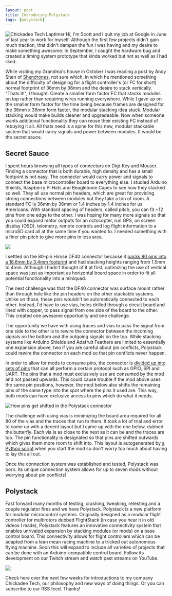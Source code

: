 ```yaml
---
layout: post
title: Introducing Polystack
tags: [polystack]
---
```

![Chickadee Tech Laptimer](https://i.imgur.com/9dUisvx.jpg)
Hi, I'm Scott and I quit my job at Google in June of last year to work for myself. Although the first few projects didn't gain much traction, that didn't dampen the fun I was having and my desire to make something awesome. In September, I caught the hardware bug and created a timing system prototype that kinda worked but not as well as I had liked.

While visiting my Grandma's house in October I was reading a post by Andy Shen of [Shendrones](http://www.shendrones.com/), not sure which, in which he mentioned something about the difficulty of designing for a flight controller's (or FC for short) normal footprint of 36mm by 36mm and the desire to stack vertically. "Thats it!", I thought. Create a smaller form factor FC that stacks modules on top rather than requiring wires running everywhere. While I gave up on the smaller form factor for the time being because frames are designed for the 36mm x 36mm form factor, the modular stacking idea stuck. Modular stacking would make builds cleaner and upgradeable. Now when someone wants additional functionality they can reuse their existing FC instead of rebuying it all. All thats need is a spine for this new, modular stackable system that would carry signals and power between modules. It would be the secret sauce.

## Secret Sauce

I spent hours browsing all types of connectors on Digi-Key and Mouser. Finding a connector that is both durable, high density and has a small footprint is not easy. The connector would carry power and signals to connect the base microcontroller board to everything else. I studied Arduino Shields, Raspberry Pi Hats and Beaglebone Capes to see how they stacked so well. They all use normal pin headers, which are great for providing strong connections between modules but they take a ton of room. A standard FC is 36mm by 36mm or 1.4 inches by 1.4 inches for us Americans. With standard spacing of headers, called pitch, you can fit ~12 pins from one edge to the other. I was hoping for many more signals so that you could expand motor outputs for an octocopter, run GPS, on screen display (OSD), telemetry, remote controls and log flight information to a microSD card all at the same time if you wanted to. I needed something with a finer pin pitch to give more pins in less area.

![](https://i.imgur.com/OHVo1di.jpg)

I settled on the 80-pin Hirose DF40 connector because it [packs 80 pins into a 18.6mm by 3.4mm footprint](https://www.hirose.com/product/en/download_file/key_name/DF40/category/Catalog/doc_file_id/31649/?file_category_id=4&item_id=22&is_series=1) and had stacking heights ranging from 1.5mm to 4mm. Although I hadn't thought of it at first, optimizing the use of vertical space was just as important as horizontal board space in order to fit all potential functionality into a miniquad.

The next challenge was that the DF40 connector was surface mount rather than through hole like the pin headers on the other stackable systems. Unlike on those, these pins wouldn't be automatically connected to each other. Instead, I'd have to use vias, holes drilled through a circuit board and lined with copper, to pass signal from one side of the board to the other. This created one awesome opportunity and one challenge.

The opportunity we have with using traces and vias to pass the signal from one side to the other is to rewire the connector between the incoming signals on the bottom and the outgoing signals on the top. While stacking systems like Arduino Shields and Adafruit Feathers are limited to essentially one expansion above, two if you are careful about pin conflicts, Polystack could rewire the connector on each mod so that pin conflicts never happen.

In order to allow for mods to consume pins, the connector is [divided up into sets of pins](https://github.com/chickadee-tech/polystack/wiki/Pin-Definitions) that can all perform a certain protocol such as GPIO, SPI and UART. The pins that a mod must exclusively use are consumed by the mod and not passed upwards. This could cause trouble if the mod above uses the same pin positions, however, the mod below also shifts the remaining pins of the same type into the spot where the pins it used are. This way, both mods can have exclusive access to pins which do what it needs.

![How pins get shifted in the Polystack connector](https://i.imgur.com/VcGEK50.png)

The challenge with using vias is minimizing the board area required for all 80 of the vias and the traces that run to them. It took a lot of trial and error to come up with a decent layout but I came up with the one below, dubbed the butterfly. Each via is as close to the next as it can be and the traces are too. The pin functionality is designated so that pins are shifted outwards which gives them more room to shift into. This layout is autogenerated by [a Python script](https://github.com/chickadee-tech/polystack/blob/master/tools/start_pcb/start_pcb.py) when you start the mod so don't worry too much about having to lay this all out.

Once the connection system was established and tested, Polystack was born. Its unique connection system allows for up to seven mods without worrying about pin conflicts!

## Polystack
Fast forward many months of testing, crashing, tweaking, retesting and a couple regulator fires and we have Polystack. Polystack is a new platform for modular microcontrol systems. Originally designed as a modular flight controller for multirotors dubbed FlightStack (in case you hear it in old videos I made), Polystack features an innovative connectivity system that enables unrivaled expansion by stacking modules (or mods) on a base control board. This connectivity allows for flight controllers which can be adapted from a lean mean racing machine to a tricked out autonomous flying machine. Soon this will expand to include all varieties of projects that can be done with an Arduino-compatible control board. Follow its development on our Twitch stream and watch past streams on YouTube.

![](http://i.imgur.com/VSnFupc.jpg)

Check here over the next few weeks for introductions to my company Chickadee Tech, our philosophy and new ways of doing things. Or you can subscribe to our RSS feed. Thanks!
